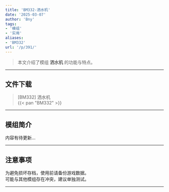 ```yaml
---
title: 'BM332-洒水机'
date: '2025-03-07'
author: 'Bny'
tags:
- '模组'
- '实用'
aliases:
- 'BM332'
url: '/p/391/'
---
```


> 本文介绍了模组 **洒水机** 的功能与特点。

---

## 文件下载

> [BM332] 洒水机  
{{< pan "BM332" >}}  

---

## 模组简介

>  
内容有待更新...  

---

## 注意事项

>  
为避免损坏存档，使用前请备份游戏数据。  
可能与其他模组存在冲突，建议单独测试。  

---

